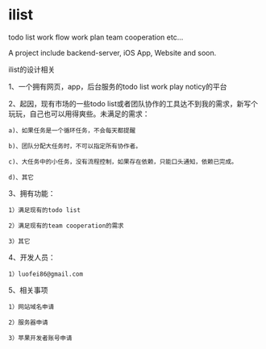 # ilist
todo list work flow work plan team cooperation etc...

A project include backend-server, iOS App, Website and soon.

ilist的设计相关

1、一个拥有网页，app，后台服务的todo list work play noticy的平台

2、起因，现有市场的一些todo list或者团队协作的工具达不到我的需求，新写个玩玩，自己也可以用得爽些。未满足的需求：

	a)、如果任务是一个循环任务，不会每天都提醒
	
	b)、团队分配大任务时，不可以指定所有协作者。
	
	c)、大任务中的小任务，没有流程控制，如果存在依赖，只能口头通知，依赖已完成。
	
	d)、其它
	
3、拥有功能：

	1）满足现有的todo list
	
	2）满足现有的team cooperation的需求
	
	3）其它
	
4、开发人员：

	1）luofei86@gmail.com
	
5、相关事项

	1）网站域名申请
	
	2）服务器申请
	
	3）苹果开发者账号申请
